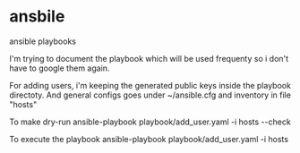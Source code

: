 # ansbile
ansible playbooks

I'm trying to document the playbook which will be used frequenty so i don't have to google them again.

For adding users, i'm keeping the generated public keys inside the playbook directoty. And general configs goes under ~/ansible.cfg
and inventory in file "hosts"

To make dry-run
ansible-playbook playbook/add_user.yaml  -i hosts --check

To execute the playbook
ansible-playbook playbook/add_user.yaml  -i hosts
